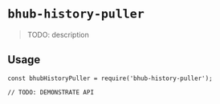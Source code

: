 # `bhub-history-puller`

> TODO: description

## Usage

```
const bhubHistoryPuller = require('bhub-history-puller');

// TODO: DEMONSTRATE API
```
